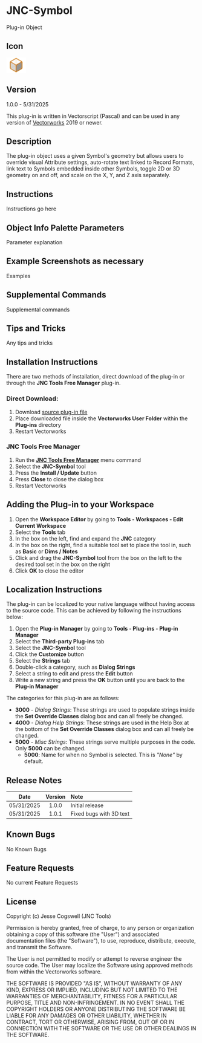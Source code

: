 # JNC-Symbol

Plug-in Object

## Icon

![Tool Icon](icons/JNC%20Symbol@2x.png)

## Version

1.0.0 - 5/31/2025

This plug-in is written in Vectorscript (Pascal) and can be used in any version of [Vectorworks](https://www.vectorworks.net) 2019 or newer.

## Description

The plug-in object uses a given Symbol's geometry but allows users to override visual Attribute settings, auto-rotate text linked to Record Formats, link text to Symbols embedded inside other Symbols, toggle 2D or 3D geometry on and off, and scale on the X, Y, and Z axis separately.

## Instructions

Instructions go here

## Object Info Palette Parameters

Parameter explanation

## Example Screenshots as necessary

Examples

## Supplemental Commands

Supplemental commands

## Tips and Tricks

Any tips and tricks

## Installation Instructions

There are two methods of installation, direct download of the plug-in or through the **JNC Tools Free Manager** plug-in.

### Direct Download:

1. Download [source plug-in file](JNC-Symbol.vso)
2. Place downloaded file inside the **Vectorworks User Folder** within the **Plug-ins** directory
3. Restart Vectorworks

### JNC Tools Free Manager

1. Run the [**JNC Tools Free Manager**](https://jncogs.github.io/JNC-Tools-Manager-Free/) menu command
2. Select the **JNC-Symbol** tool
3. Press the **Install / Update** button
4. Press **Close** to close the dialog box
5. Restart Vectorworks

## Adding the Plug-in to your Workspace

1. Open the **Workspace Editor** by going to **Tools - Workspaces - Edit Current Workspace**
2. Select the **Tools** tab
3. In the box on the left, find and expand the **JNC** category
4. In the box on the right, find a suitable tool set to place the tool in, such as **Basic** or **Dims / Notes**
5. Click and drag the **JNC-Symbol** tool from the box on the left to the desired tool set in the box on the right
6. Click **OK** to close the editor

## Localization Instructions

The plug-in can be localized to your native language without having access to the source code.  This can be achieved by following the instructions below:

1. Open the **Plug-in Manager** by going to **Tools - Plug-ins - Plug-in Manager**
2. Select the **Third-party Plug-ins** tab
3. Select the **JNC-Symbol** tool
4. Click the **Customize** button
5. Select the **Strings** tab
6. Double-click a category, such as **Dialog Strings**
7. Select a string to edit and press the **Edit** button
8. Write a new string and press the **OK** button until you are back to the **Plug-in Manager**

The categories for this plug-in are as follows:

- **3000** - *Dialog Strings*: These strings are used to populate strings inside the **Set Override Classes** dialog box and can all freely be changed.
- **4000** - *Dialog Help Strings*: These strings are used in the Help Box at the bottom of the **Set Override Classes** dialog box and can all freely be changed.
- **5000** - *Misc Strings*: These strings serve multiple purposes in the code.  Only **5000** can be changed.
    - **5000**: Name for when no Symbol is selected. This is *"None"* by default.

## Release Notes

| Date | Version | Note |
| :---: | :---: | :--- |
| 05/31/2025 | 1.0.0 | Initial release |
| 05/31/2025 | 1.0.1 | Fixed bugs with 3D text |

## Known Bugs

No Known Bugs

## Feature Requests

No current Feature Requests


## License

Copyright (c) Jesse Cogswell (JNC Tools)

Permission is hereby granted, free of charge, to any person or organization
obtaining a copy of this software (the "User") and associated documentation files (the "Software"),
to use, reproduce, distribute, execute, and transmit the Software.

The User is not permitted to modify or attempt to reverse engineer the source code.  The User may
localize the Software using approved methods from within the Vectorworks software.

THE SOFTWARE IS PROVIDED "AS IS", WITHOUT WARRANTY OF ANY KIND, EXPRESS OR
IMPLIED, INCLUDING BUT NOT LIMITED TO THE WARRANTIES OF MERCHANTABILITY,
FITNESS FOR A PARTICULAR PURPOSE, TITLE AND NON-INFRINGEMENT. IN NO EVENT
SHALL THE COPYRIGHT HOLDERS OR ANYONE DISTRIBUTING THE SOFTWARE BE LIABLE
FOR ANY DAMAGES OR OTHER LIABILITY, WHETHER IN CONTRACT, TORT OR OTHERWISE,
ARISING FROM, OUT OF OR IN CONNECTION WITH THE SOFTWARE OR THE USE OR OTHER
DEALINGS IN THE SOFTWARE.